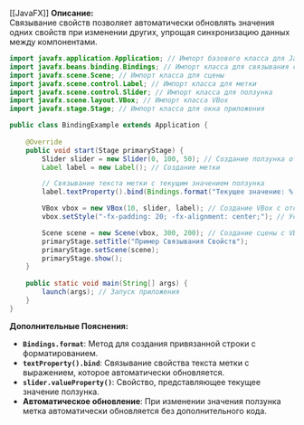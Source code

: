 [[JavaFX]]
**Описание:**  
Связывание свойств позволяет автоматически обновлять значения одних свойств при изменении других, упрощая синхронизацию данных между компонентами.

```java ignore
import javafx.application.Application; // Импорт базового класса для JavaFX-приложений
import javafx.beans.binding.Bindings; // Импорт класса для связывания свойств
import javafx.scene.Scene; // Импорт класса для сцены
import javafx.scene.control.Label; // Импорт класса для метки
import javafx.scene.control.Slider; // Импорт класса для ползунка
import javafx.scene.layout.VBox; // Импорт класса VBox
import javafx.stage.Stage; // Импорт класса для окна приложения

public class BindingExample extends Application {
    
    @Override
    public void start(Stage primaryStage) {
        Slider slider = new Slider(0, 100, 50); // Создание ползунка от 0 до 100, начальное значение 50
        Label label = new Label(); // Создание метки

        // Связывание текста метки с текущим значением ползунка
        label.textProperty().bind(Bindings.format("Текущее значение: %.2f", slider.valueProperty()));

        VBox vbox = new VBox(10, slider, label); // Создание VBox с отступом 10 пикселей
        vbox.setStyle("-fx-padding: 20; -fx-alignment: center;"); // Установка стилей

        Scene scene = new Scene(vbox, 300, 200); // Создание сцены с VBox и размерами
        primaryStage.setTitle("Пример Связывания Свойств");
        primaryStage.setScene(scene);
        primaryStage.show();
    }
    
    public static void main(String[] args) {
        launch(args); // Запуск приложения
    }
}
```

**Дополнительные Пояснения:**

- **`Bindings.format`**: Метод для создания привязанной строки с форматированием.
- **`textProperty().bind`**: Связывание свойства текста метки с выражением, которое автоматически обновляется.
- **`slider.valueProperty()`**: Свойство, представляющее текущее значение ползунка.
- **Автоматическое обновление**: При изменении значения ползунка метка автоматически обновляется без дополнительного кода.
